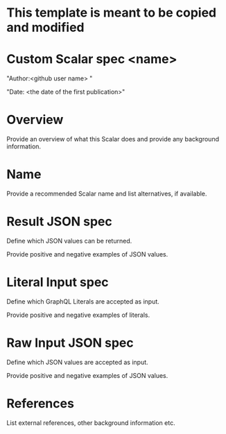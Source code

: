 # This template is meant to be copied and modified

# Custom Scalar spec \<name\>

"Author:\<github user name\> "

"Date: \<the date of the first publication\>"

# Overview

Provide an overview of what this Scalar does and provide any background
information.

# Name

Provide a recommended Scalar name and list alternatives, if available.

# Result JSON spec

Define which JSON values can be returned.

Provide positive and negative examples of JSON values.

# Literal Input spec

Define which GraphQL Literals are accepted as input.

Provide positive and negative examples of literals.

# Raw Input JSON spec

Define which JSON values are accepted as input.

Provide positive and negative examples of JSON values.

# References

List external references, other background information etc.
